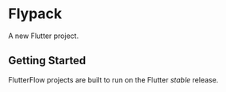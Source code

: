 # Flypack

A new Flutter project.

## Getting Started

FlutterFlow projects are built to run on the Flutter _stable_ release.
